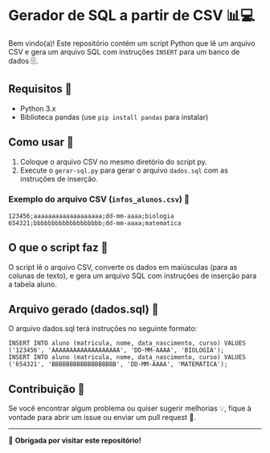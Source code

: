 # Gerador de SQL a partir de CSV 📊💻

Bem vindo(a)! Este repositório contém um script Python que lê um arquivo CSV e gera um arquivo SQL com instruções `INSERT` para um banco de dados 🗄️.

## Requisitos 🔧

- Python 3.x
- Biblioteca pandas (use `pip install pandas` para instalar)

## Como usar 🚀

1. Coloque o arquivo CSV no mesmo diretório do script py.
2. Execute o `gerar-sql.py` para gerar o arquivo `dados.sql` com as instruções de inserção.

### Exemplo do arquivo CSV (`infos_alunos.csv`) 📄

```csv
123456;aaaaaaaaaaaaaaaaaaa;dd-mm-aaaa;biologia
654321;bbbbbbbbbbbbbbbbbbb;dd-mm-aaaa;matematica
```

## O que o script faz 🤖

O script lê o arquivo CSV, converte os dados em maiúsculas (para as colunas de texto), e gera um arquivo SQL com instruções de inserção para a tabela aluno.

## Arquivo gerado (dados.sql) 📜

O arquivo dados.sql terá instruções no seguinte formato:

```
INSERT INTO aluno (matricula, nome, data_nascimento, curso) VALUES ('123456', 'AAAAAAAAAAAAAAAAAAA', 'DD-MM-AAAA', 'BIOLOGIA');
INSERT INTO aluno (matricula, nome, data_nascimento, curso) VALUES ('654321', 'BBBBBBBBBBBBBBBBBB', 'DD-MM-AAAA', 'MATEMATICA');
```

## Contribuição 🤝

Se você encontrar algum problema ou quiser sugerir melhorias 💡, fique à vontade para abrir um issue ou enviar um pull request 🔀.

---

🖤 **Obrigada por visitar este repositório!**
